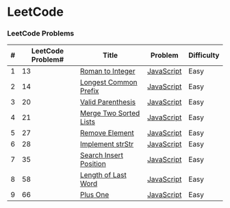 LeetCode
========

### LeetCode Problems



| # | LeetCode Problem# | Title | Problem | Difficulty |
|---|---| ----- | -------- | ---------- |
|1|13|[Roman to Integer](https://leetcode.com/problems/roman-to-integer/) | [JavaScript](Easy/RomanToInteger.js)|Easy|
|2|14|[Longest Common Prefix](https://leetcode.com/problems/longest-common-prefix/) | [JavaScript](Easy/longestCommonPrefix.js)|Easy|
|3|20|[Valid Parenthesis](https://leetcode.com/problems/valid-parentheses/submissions/) | [JavaScript](Easy/valid_parentheses.js)|Easy|
|4|21|[Merge Two Sorted Lists](https://leetcode.com/problems/merge-two-sorted-lists/) | [JavaScript](Easy/Merge_Two_Sorted_Lists.js)|Easy|
|5|27|[Remove Element](https://leetcode.com/problems/remove-element/) | [JavaScript](Easy/leetcode27.js)|Easy|
|6|28|[Implement strStr](https://leetcode.com/problems/implement-strstr/) | [JavaScript](Easy/leetcode28.js)|Easy|
|7|35|[Search Insert Position](https://leetcode.com/problems/search-insert-position/) | [JavaScript](Easy/leetcode35.js)|Easy|
|8|58|[Length of Last Word](https://leetcode.com/problems/length-of-last-word/) | [JavaScript](Easy/leetcode58.js)|Easy|
|9|66|[Plus One](https://leetcode.com/problems/plus-one/) | [JavaScript](Easy/leetcode66_Plus_One.js)|Easy|

